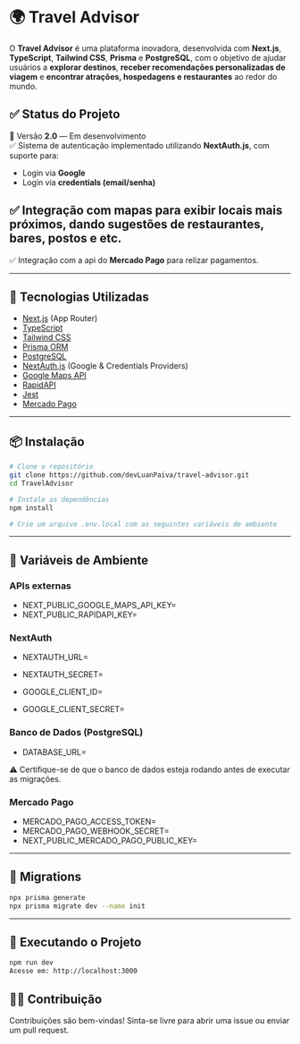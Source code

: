 # 🌍 Travel Advisor

O **Travel Advisor** é uma plataforma inovadora, desenvolvida com **Next.js**, **TypeScript**, **Tailwind CSS**, **Prisma** e **PostgreSQL**, com o objetivo de ajudar usuários a **explorar destinos**, **receber recomendações personalizadas de viagem** e **encontrar atrações, hospedagens e restaurantes** ao redor do mundo.

## ✅ Status do Projeto

🚧 Versão **2.0** — Em desenvolvimento  
✅ Sistema de autenticação implementado utilizando **NextAuth.js**, com suporte para:

- Login via **Google**
- Login via **credentials (email/senha)**

## ✅ Integração com mapas para exibir locais mais próximos, dando sugestões de restaurantes, bares, postos e etc.

✅ Integração com a api do **Mercado Pago** para relizar pagamentos.

---

## 🚀 Tecnologias Utilizadas

- [Next.js](https://nextjs.org/) (App Router)
- [TypeScript](https://www.typescriptlang.org/)
- [Tailwind CSS](https://tailwindcss.com/)
- [Prisma ORM](https://www.prisma.io/)
- [PostgreSQL](https://www.postgresql.org/)
- [NextAuth.js](https://next-auth.js.org/) (Google & Credentials Providers)
- [Google Maps API](https://developers.google.com/maps)
- [RapidAPI](https://rapidapi.com/)
- [Jest](https://jestjs.io/pt-BR/)
- [Mercado Pago](https://www.mercadopago.com.br/developers/pt)

---

## 📦 Instalação

```bash
# Clone o repositório
git clone https://github.com/devLuanPaiva/travel-advisor.git
cd TravelAdvisor

# Instale as dependências
npm install

# Crie um arquivo .env.local com as seguintes variáveis de ambiente
```

---

## 🔐 Variáveis de Ambiente

### APIs externas

- NEXT_PUBLIC_GOOGLE_MAPS_API_KEY=
- NEXT_PUBLIC_RAPIDAPI_KEY=

### NextAuth

- NEXTAUTH_URL=
- NEXTAUTH_SECRET=

- GOOGLE_CLIENT_ID=
- GOOGLE_CLIENT_SECRET=

### Banco de Dados (PostgreSQL)

- DATABASE_URL=

⚠️ Certifique-se de que o banco de dados esteja rodando antes de executar as migrações.

### Mercado Pago

- MERCADO_PAGO_ACCESS_TOKEN=
- MERCADO_PAGO_WEBHOOK_SECRET=
- NEXT_PUBLIC_MERCADO_PAGO_PUBLIC_KEY=

---

## 🔄 Migrations

```bash
npx prisma generate
npx prisma migrate dev --name init
```

---

## 🏁 Executando o Projeto

```bash
npm run dev
Acesse em: http://localhost:3000
```

## 🧑‍💻 Contribuição

Contribuições são bem-vindas!
Sinta-se livre para abrir uma issue ou enviar um pull request.
